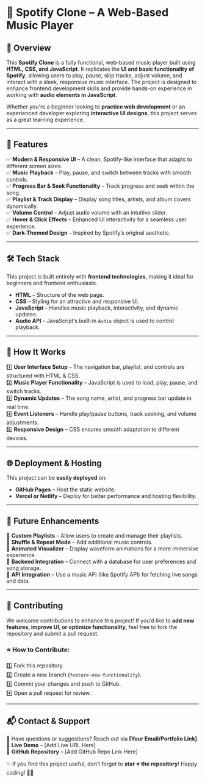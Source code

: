 # 🎵 Spotify Clone – A Web-Based Music Player  

## 📌 Overview  
This **Spotify Clone** is a fully functional, web-based music player built using **HTML, CSS, and JavaScript**. It replicates the **UI and basic functionality of Spotify**, allowing users to play, pause, skip tracks, adjust volume, and interact with a sleek, responsive music interface. The project is designed to enhance frontend development skills and provide hands-on experience in working with **audio elements in JavaScript**.  

Whether you're a beginner looking to **practice web development** or an experienced developer exploring **interactive UI designs**, this project serves as a great learning experience.  

---  

## 🎯 Features  
✅ **Modern & Responsive UI** – A clean, Spotify-like interface that adapts to different screen sizes.  
✅ **Music Playback** – Play, pause, and switch between tracks with smooth controls.  
✅ **Progress Bar & Seek Functionality** – Track progress and seek within the song.  
✅ **Playlist & Track Display** – Display song titles, artists, and album covers dynamically.  
✅ **Volume Control** – Adjust audio volume with an intuitive slider.  
✅ **Hover & Click Effects** – Enhanced UI interactivity for a seamless user experience.  
✅ **Dark-Themed Design** – Inspired by Spotify’s original aesthetic.  

---  

## 🛠️ Tech Stack  
This project is built entirely with **frontend technologies**, making it ideal for beginners and frontend enthusiasts.  

- **HTML** – Structure of the web page.  
- **CSS** – Styling for an attractive and responsive UI.  
- **JavaScript** – Handles music playback, interactivity, and dynamic updates.  
- **Audio API** – JavaScript’s built-in `Audio` object is used to control playback.  

---  

## 🔄 How It Works  
1️⃣ **User Interface Setup** – The navigation bar, playlist, and controls are structured with HTML & CSS.  
2️⃣ **Music Player Functionality** – JavaScript is used to load, play, pause, and switch tracks.  
3️⃣ **Dynamic Updates** – The song name, artist, and progress bar update in real time.  
4️⃣ **Event Listeners** – Handle play/pause buttons, track seeking, and volume adjustments.  
5️⃣ **Responsive Design** – CSS ensures smooth adaptation to different devices.  

---  

## 🌐 Deployment & Hosting  
This project can be **easily deployed** on:  
- **GitHub Pages** – Host the static website.  
- **Vercel or Netlify** – Deploy for better performance and hosting flexibility.  

---  

## 📅 Future Enhancements  
🚀 **Custom Playlists** – Allow users to create and manage their playlists.  
🚀 **Shuffle & Repeat Mode** – Add additional music controls.  
🚀 **Animated Visualizer** – Display waveform animations for a more immersive experience.  
🚀 **Backend Integration** – Connect with a database for user preferences and song storage.  
🚀 **API Integration** – Use a music API (like Spotify API) for fetching live songs and data.  

---  

## 🤝 Contributing  
We welcome contributions to enhance this project! If you’d like to **add new features, improve UI, or optimize functionality**, feel free to fork the repository and submit a pull request.  

### ⭐ How to Contribute:  
1️⃣ Fork this repository.  
2️⃣ Create a new branch (`feature-new-functionality`).  
3️⃣ Commit your changes and push to GitHub.  
4️⃣ Open a pull request for review.  

---  

## 📬 Contact & Support  
📧 Have questions or suggestions? Reach out via **[Your Email/Portfolio Link]**.  
🔗 **Live Demo** – [Add Live URL Here]  
🔗 **GitHub Repository** – [Add GitHub Repo Link Here]  

✨ If you find this project useful, don’t forget to **star ⭐ the repository**! Happy coding! 🎵🚀
